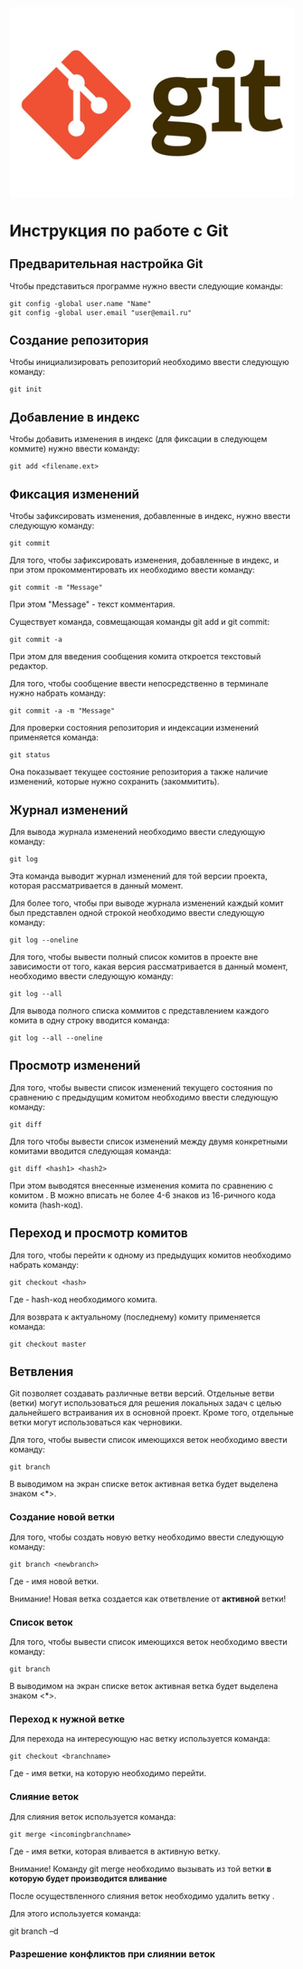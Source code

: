 ![Here is Git logo](gitlogo.JPG)

# **Инструкция по работе с Git**

## **Предварительная настройка Git**

Чтобы представиться программе нужно ввести следующие команды:

    git config -global user.name "Name"
    git config -global user.email "user@email.ru"

## **Создание репозитория**

Чтобы инициализировать репозиторий необходимо ввести следующую команду:

    git init

## **Добавление в индекс**

Чтобы добавить изменения в индекс (для фиксации в следующем коммите) нужно ввести команду:

    git add <filename.ext>

## **Фиксация изменений**

Чтобы зафиксировать изменения, добавленные в индекс, нужно ввести следующую команду:

    git commit
    
Для того, чтобы зафиксировать изменения, добавленные в индекс, и при этом прокомментировать их необходимо ввести команду:

    git commit -m "Message"

При этом "Message" - текст комментария.

Существует команда, совмещающая команды git add и git commit:

    git commit -a

При этом для введения сообщения комита откроется текстовый редактор.

Для того, чтобы сообщение ввести непосредственно в терминале нужно набрать команду:

    git commit -a -m "Message"

Для проверки состояния репозитория и индексации изменений применяется команда:

    git status

Она показывает текущее состояние репозитория а также наличие изменений, которые нужно сохранить (закоммитить).

## **Журнал изменений**

Для вывода журнала изменений необходимо ввести следующую команду:

    git log

Эта команда выводит журнал изменений для той версии проекта, которая рассматривается в данный момент.

Для более того, чтобы при выводе журнала изменений каждый комит был представлен одной строкой необходимо ввести следующую команду:

    git log --oneline

Для того, чтобы вывести полный список комитов в проекте вне зависимости от того, какая версия рассматривается в данный момент, необходимо ввести следующую команду:

    git log --all

Для вывода полного списка коммитов с представлением каждого комита в одну строку вводится команда:

    git log --all --oneline

## **Просмотр изменений**

Для того, чтобы вывести список изменений текущего состояния по сравнению с предыдущим комитом необходимо ввести следующую команду:

    git diff

Для того чтобы вывести список изменений между двумя конкретными комитами вводится следующая команда:

    git diff <hash1> <hash2>

При этом выводятся внесенные изменения комита <hash2> по сравнению с комитом <hash1>.
В <hash> можно вписать не более 4-6 знаков из 16-ричного кода комита (hash-код).

## **Переход и просмотр комитов**

Для того, чтобы перейти к одному из предыдущих комитов необходимо набрать команду:

    git checkout <hash>

Где <hash> - hash-код необходимого комита.

Для возврата к актуальному (последнему) комиту применяется команда:

    git checkout master

## **Ветвления**

Git позволяет создавать различные ветви версий.
Отдельные ветви (ветки) могут использоваться для решения локальных задач с целью дальнейшего встраивания их в основной проект. Кроме того, отдельные ветки могут использоваться как черновики.

Для того, чтобы вывести список имеющихся веток необходимо ввести команду:

    git branch

В выводимом на экран списке веток активная ветка будет выделена знаком <*>.

### Создание новой ветки

Для того, чтобы создать новую ветку необходимо ввести следующую команду:

    git branch <newbranch>

Где <newbranch> - имя новой ветки.

Внимание! Новая ветка создается как ответвление от **активной** ветки!

### Список веток

Для того, чтобы вывести список имеющихся веток необходимо ввести команду:

    git branch

В выводимом на экран списке веток активная ветка будет выделена знаком <*>.

### Переход к нужной ветке

Для перехода на интересующую нас ветку используется команда:

    git checkout <branchname>

Где <branchname> - имя ветки, на которую необходимо перейти.

### Слияние веток

Для слияния веток используется команда:

    git merge <incomingbranchname>

Где <incomingbranchname> - имя ветки, которая вливается в активную ветку.

Внимание! Команду git merge необходимо вызывать из той ветки **в которую будет производится вливание**

После осуществленного слияния веток необходимо удалить ветку <incomingbranchname>.

Для этого используется команда:

git branch –d <incomingbranchname>

### Разрешение конфликтов при слиянии веток
